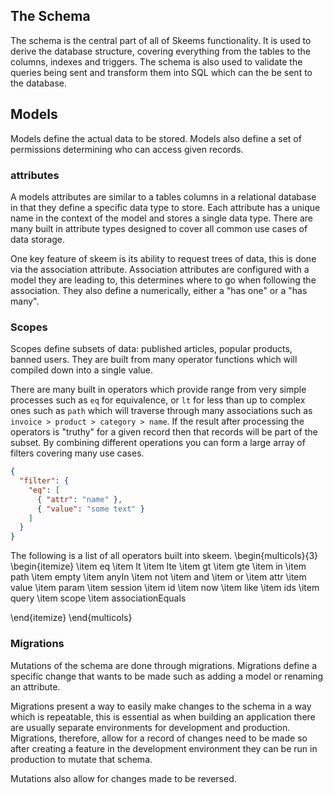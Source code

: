 ## The Schema

The schema is the central part of all of Skeems functionality. It is used to derive the database structure, covering everything from the tables to the columns, indexes and triggers. The schema is also used to validate the queries being sent and transform them into SQL which can the be sent to the database.

## Models

Models define the actual data to be stored. Models also define a set of permissions determining who can access given records.

### attributes

A models attributes are similar to a tables columns in a relational database in that they define a specific data type to store. Each attribute has a unique name in the context of the model and stores a single data type. There are many built in attribute types designed to cover all common use cases of data storage.

One key feature of skeem is its ability to request trees of data, this is done via the association attribute. Association attributes are configured with a model they are leading to, this determines where to go when following the association. They also define a numerically, either a "has one" or a "has many".

### Scopes

Scopes define subsets of data: published articles, popular products, banned users. They are built from many operator functions which will compiled down into a single value.

There are many built in operators which provide range from very simple processes such as `eq` for equivalence, or `lt` for less than up to complex ones such as `path` which will traverse through many associations such as `invoice > product > category > name`. If the result after processing the operators is "truthy" for a given record then that records will be part of the subset. By combining different operations you can form a large array of filters covering many use cases.

```{.json caption="A filter using the 'eq', 'attr', and 'value' operators to filter only records whose name equals 'some text'"}
{
  "filter": {
    "eq": [
      { "attr": "name" },
      { "value": "some text" }
    ]
  }
}
```

The following is a list of all operators built into skeem.
\begin{multicols}{3}
\begin{itemize}
\item eq
\item lt
\item lte
\item gt
\item gte
\item in
\item path
\item empty
\item anyIn
\item not
\item and
\item or
\item attr
\item value
\item param
\item session
\item id
\item now
\item like
\item ids
\item query
\item scope
\item associationEquals

\end{itemize}
\end{multicols}

### Migrations

Mutations of the schema are done through migrations. Migrations define a specific change that wants to be made such as adding a model or renaming an attribute.

Migrations present a way to easily make changes to the schema in a way which is repeatable, this is essential as when building an application there are usually separate environments for development and production. Migrations, therefore, allow for a record of changes need to be made so after creating a feature in the development environment they can be run in production to mutate that schema.

Mutations also allow for changes made to be reversed.
